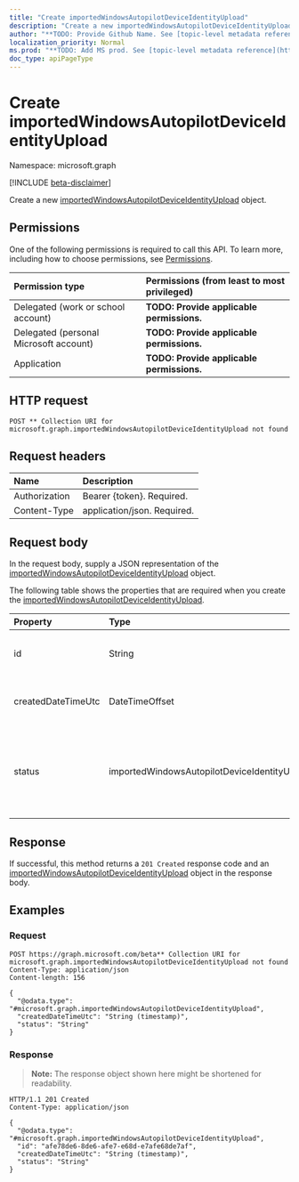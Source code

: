 ```yaml
---
title: "Create importedWindowsAutopilotDeviceIdentityUpload"
description: "Create a new importedWindowsAutopilotDeviceIdentityUpload object."
author: "**TODO: Provide Github Name. See [topic-level metadata reference](https://msgo.azurewebsites.net/add/document/guidelines/metadata.html#topic-level-metadata)**"
localization_priority: Normal
ms.prod: "**TODO: Add MS prod. See [topic-level metadata reference](https://msgo.azurewebsites.net/add/document/guidelines/metadata.html#topic-level-metadata)**"
doc_type: apiPageType
---
```


# Create importedWindowsAutopilotDeviceIdentityUpload
Namespace: microsoft.graph

[!INCLUDE [beta-disclaimer](../../includes/beta-disclaimer.md)]

Create a new [importedWindowsAutopilotDeviceIdentityUpload](../resources/importedwindowsautopilotdeviceidentityupload.md) object.

## Permissions
One of the following permissions is required to call this API. To learn more, including how to choose permissions, see [Permissions](/graph/permissions-reference).

|Permission type|Permissions (from least to most privileged)|
|:---|:---|
|Delegated (work or school account)|**TODO: Provide applicable permissions.**|
|Delegated (personal Microsoft account)|**TODO: Provide applicable permissions.**|
|Application|**TODO: Provide applicable permissions.**|

## HTTP request

<!-- {
  "blockType": "ignored"
}
-->
``` http
POST ** Collection URI for microsoft.graph.importedWindowsAutopilotDeviceIdentityUpload not found
```

## Request headers
|Name|Description|
|:---|:---|
|Authorization|Bearer {token}. Required.|
|Content-Type|application/json. Required.|

## Request body
In the request body, supply a JSON representation of the [importedWindowsAutopilotDeviceIdentityUpload](../resources/importedwindowsautopilotdeviceidentityupload.md) object.

The following table shows the properties that are required when you create the [importedWindowsAutopilotDeviceIdentityUpload](../resources/importedwindowsautopilotdeviceidentityupload.md).

|Property|Type|Description|
|:---|:---|:---|
|id|String|**TODO: Add Description** Inherited from [entity](../resources/entity.md)|
|createdDateTimeUtc|DateTimeOffset|DateTime when the entity is created.|
|status|importedWindowsAutopilotDeviceIdentityUploadStatus|Upload status. Possible values are: `noUpload`, `pending`, `complete`, `error`.|



## Response

If successful, this method returns a `201 Created` response code and an [importedWindowsAutopilotDeviceIdentityUpload](../resources/importedwindowsautopilotdeviceidentityupload.md) object in the response body.

## Examples

### Request
<!-- {
  "blockType": "request",
  "name": "create_importedwindowsautopilotdeviceidentityupload_from_"
}
-->
``` http
POST https://graph.microsoft.com/beta** Collection URI for microsoft.graph.importedWindowsAutopilotDeviceIdentityUpload not found
Content-Type: application/json
Content-length: 156

{
  "@odata.type": "#microsoft.graph.importedWindowsAutopilotDeviceIdentityUpload",
  "createdDateTimeUtc": "String (timestamp)",
  "status": "String"
}
```


### Response
>**Note:** The response object shown here might be shortened for readability.
<!-- {
  "blockType": "response",
  "truncated": true,
  "@odata.type": "microsoft.graph.importedWindowsAutopilotDeviceIdentityUpload"
}
-->
``` http
HTTP/1.1 201 Created
Content-Type: application/json

{
  "@odata.type": "#microsoft.graph.importedWindowsAutopilotDeviceIdentityUpload",
  "id": "afe78de6-8de6-afe7-e68d-e7afe68de7af",
  "createdDateTimeUtc": "String (timestamp)",
  "status": "String"
}
```

